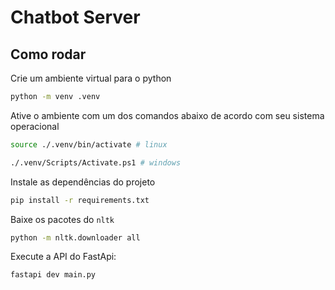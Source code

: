 # Chatbot Server

## Como rodar

Crie um ambiente virtual para o python

```bash
python -m venv .venv
```

Ative o ambiente com um dos comandos abaixo de acordo com seu sistema operacional

```bash
source ./.venv/bin/activate # linux 
```

```bash
./.venv/Scripts/Activate.ps1 # windows 
```

Instale as dependências do projeto

```bash
pip install -r requirements.txt
```

Baixe os pacotes do `nltk`

```bash
python -m nltk.downloader all
```

Execute a API do FastApi:

```bash
fastapi dev main.py
```
